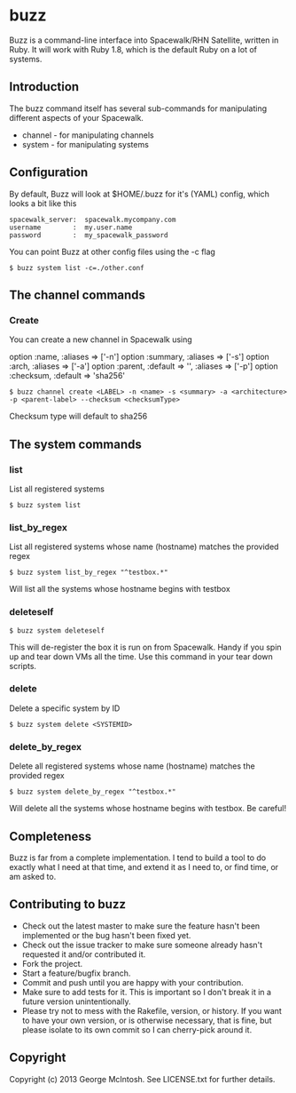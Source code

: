 # buzz

Buzz is a command-line interface into Spacewalk/RHN Satellite, written in Ruby. It will work with Ruby 1.8, which is the default Ruby on a lot of systems.

## Introduction

The buzz command itself has several sub-commands for manipulating different aspects of your Spacewalk.

* channel - for manipulating channels
* system  - for manipulating systems

## Configuration

By default, Buzz will look at $HOME/.buzz for it's (YAML) config, which looks a bit like this

    spacewalk_server:  spacewalk.mycompany.com
    username        :  my.user.name
    password        :  my_spacewalk_password

You can point Buzz at other config files using the -c flag

    $ buzz system list -c=./other.conf

## The channel commands

### Create

You can create a new channel in Spacewalk using

option :name, :aliases => ['-n']
  option :summary, :aliases => ['-s']
  option :arch, :aliases => ['-a']
  option :parent, :default => '', :aliases => ['-p']
  option :checksum, :default => 'sha256'

    $ buzz channel create <LABEL> -n <name> -s <summary> -a <architecture> -p <parent-label> --checksum <checksumType>

Checksum type will default to sha256

## The system commands

### list 

List all registered systems

    $ buzz system list

### list_by_regex

List all registered systems whose name (hostname) matches the provided regex

    $ buzz system list_by_regex "^testbox.*"

Will list all the systems whose hostname begins with testbox

### deleteself

    $ buzz system deleteself

This will de-register the box it is run on from Spacewalk. Handy if you spin up and tear down VMs all the time. Use this command in your tear down scripts.

### delete

Delete a specific system by ID

    $ buzz system delete <SYSTEMID>

### delete_by_regex

Delete all registered systems whose name (hostname) matches the provided regex

    $ buzz system delete_by_regex "^testbox.*"

Will delete all the systems whose hostname begins with testbox. Be careful!

## Completeness

Buzz is far from a complete implementation. I tend to build a tool to do exactly what I need at that time, and extend it as I need to, or find time, or am asked to. 


## Contributing to buzz
 
* Check out the latest master to make sure the feature hasn't been implemented or the bug hasn't been fixed yet.
* Check out the issue tracker to make sure someone already hasn't requested it and/or contributed it.
* Fork the project.
* Start a feature/bugfix branch.
* Commit and push until you are happy with your contribution.
* Make sure to add tests for it. This is important so I don't break it in a future version unintentionally.
* Please try not to mess with the Rakefile, version, or history. If you want to have your own version, or is otherwise necessary, that is fine, but please isolate to its own commit so I can cherry-pick around it.

## Copyright

Copyright (c) 2013 George McIntosh. See LICENSE.txt for
further details.

